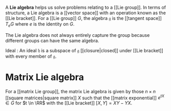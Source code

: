 A **Lie algebra** helps us solve problems relating to a [[Lie group]]. In terms of structure, a Lie algebra is a [[vector space]] with an operation known as the [[Lie bracket]]. For a [[Lie group]] $G$, the algebra $\mathfrak{g}$ is the [[tangent space]] $T_eG$ where $e$ is the identity on $G$. 

The Lie algebra does not always entirely capture the group because different groups can have the same algebra.

Ideal
: An ideal $\mathfrak{h}$ is a subspace of $\mathfrak{g}$ [[closure|closed]] under [[Lie bracket]] with every member of $\mathfrak{g}$.

# Matrix Lie algebra

For a [[matrix Lie group]], the matrix Lie algebra is given by those $n \times n$ [[square matrices|square matrix]] $X$ such that the [[matrix exponential]] $e^{tX} \in G$ for $t \in \RR$ with the [[Lie bracket]] $[X,Y]=XY-YX$. 

